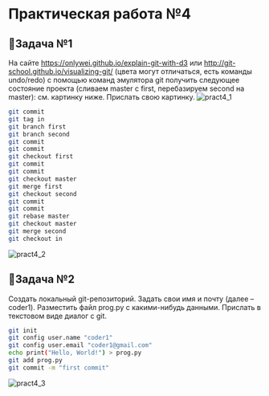 # Практическая работа №4
## 🌸Задача №1
На сайте https://onlywei.github.io/explain-git-with-d3 или http://git-school.github.io/visualizing-git/ (цвета могут отличаться, есть команды undo/redo) с помощью команд эмулятора git получить следующее состояние проекта (сливаем master с first, перебазируем second на master): см. картинку ниже. Прислать свою картинку.
![pract4_1](https://github.com/user-attachments/assets/4e21d977-746a-4999-a856-10a902763de5)
```bash
git commit
git tag in
git branch first
git branch second
git commit
git commit
git checkout first
git commit
git commit
git checkout master
git merge first
git checkout second
git commit
git commit
git rebase master
git checkout master
git merge second
git checkout in
```
![pract4_2](https://github.com/user-attachments/assets/3d471cf4-c50f-4110-9a77-5be99314279f)
## 🌸Задача №2
Создать локальный git-репозиторий. Задать свои имя и почту (далее – coder1). Разместить файл prog.py с какими-нибудь данными. Прислать в текстовом виде диалог с git.
```bash
git init
git config user.name "coder1"
git config user.email "coder1@gmail.com"
echo print("Hello, World!") > prog.py
git add prog.py
git commit -m "first commit"
```
![pract4_3](https://github.com/user-attachments/assets/b9b81204-6cd1-4f4f-b914-18341ca00d4b)
